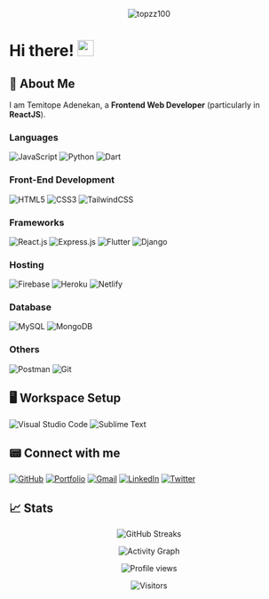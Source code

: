 <div align="center">

![topzz100](gitartwork.svg)
</div>

# Hi there! <img src="https://media.giphy.com/media/hvRJCLFzcasrR4ia7z/giphy.gif" width="29px">

## 🚀 About Me

I am Temitope Adenekan, a **Frontend Web Developer** (particularly in **ReactJS**).

<!-- A graduate of Industrial Physics from **Covenant University** with specialization in **Electronics and IT Applications** -->

### Languages

![JavaScript](https://img.shields.io/badge/-JavaScript-%23F7DF1E?style=for-the-badge&logo=javascript&logoColor=000000)
![Python](https://img.shields.io/badge/-PHP-%231572B6?style=for-the-badge&color=blue&logo=python&logoColor=ffffff)
![Dart](https://img.shields.io/badge/dart-%230175C2.svg?style=for-the-badge&logo=dart&logoColor=white)
<!-- ![Markdown](https://img.shields.io/badge/markdown-%23000000.svg?style=for-the-badge&logo=markdown&logoColor=white) -->
<!-- ![python](https://img.shields.io/badge/Python-3776AB?style=for-the-badge&logo=python&logoColor=white) -->

### Front-End Development

![HTML5](https://img.shields.io/badge/-HTML5-%23E44D27?style=for-the-badge&logo=html5&logoColor=ffffff)
![CSS3](https://img.shields.io/badge/css3-%231572B6.svg?style=for-the-badge&logo=css3&logoColor=white)
![TailwindCSS](https://img.shields.io/badge/-TailwindCss-%231a202c?style=for-the-badge&logo=tailwind-css)

### Frameworks

![React.js](https://img.shields.io/badge/-React.js-%231572B6?style=for-the-badge&color=FF2D20&logo=react.js&logoColor=ffffff)
![Express.js](https://img.shields.io/badge/-express.js-%234FC08D?style=for-the-badge&logo=data:image/svg+xml;base64,PHN2ZyByb2xlPSJpbWciIHZpZXdCb3g9IjAgMCAyNCAyNCIgeG1sbnM9Imh0dHA6Ly93d3cudzMub3JnLzIwMDAvc3ZnIj48dGl0bGU+VnVlLmpzPC90aXRsZT48cGF0aCBkPSJNMjQsMS42MUgxNC4wNkwxMiw1LjE2LDkuOTQsMS42MUgwTDEyLDIyLjM5Wk0xMiwxNC4wOCw1LjE2LDIuMjNIOS41OUwxMiw2LjQxbDIuNDEtNC4xOGg0LjQzWiIgZmlsbD0id2hpdGUiLz48L3N2Zz4K)
![Flutter](https://img.shields.io/badge/-Flutter-%231572B6?style=for-the-badge&color=4E56A6&logo=flutter&logoColor=ffffff)
![Django](https://img.shields.io/badge/-Django-%231572B6?style=for-the-badge&color=8BC0D0&logo=django&logoColor=000000)

<!-- ### Cross Platform Development -->

<!-- ![flutter](https://img.shields.io/badge/Flutter-28B6F6?style=for-the-badge&logo=flutter&logoColor=white)-->

### Hosting

![Firebase](https://img.shields.io/badge/firebase-%23039BE5.svg?style=for-the-badge&logo=firebase)
![Heroku](https://img.shields.io/badge/heroku-%23430098.svg?style=for-the-badge&logo=heroku&logoColor=white)
![Netlify](https://img.shields.io/badge/netlify-%23000000.svg?style=for-the-badge&logo=netlify&logoColor=#00C7B7)
<!--![Vercel](https://img.shields.io/badge/vercel-%23000000.svg?style=for-the-badge&logo=vercel&logoColor=white)-->

### Database

![MySQL](https://img.shields.io/badge/mysql-%2300f.svg?style=for-the-badge&logo=mysql&logoColor=white)
![MongoDB](https://img.shields.io/badge/mongoDB-%2307405e.svg?style=for-the-badge&logo=mongo&logoColor=white)

<!--### Design Tools-->

<!--![Canva](https://img.shields.io/badge/Canva-%2300C4CC.svg?style=for-the-badge&logo=Canva&logoColor=white)-->

### Others

![Postman](https://img.shields.io/badge/Postman-FF6C37?style=for-the-badge&logo=postman&logoColor=white)
![Git](https://img.shields.io/badge/git-%23F05033.svg?style=for-the-badge&logo=git&logoColor=white)

## 🖥️ Workspace Setup

![Visual Studio Code](https://img.shields.io/badge/Visual%20Studio%20Code-0078d7.svg?style=for-the-badge&logo=visual-studio-code&logoColor=white)
![Sublime Text](https://img.shields.io/badge/sublime_text-%23575757.svg?style=for-the-badge&logo=sublime-text&logoColor=important)
<!-- ![Windows](https://img.shields.io/badge/Windows-0078D6?style=for-the-badge&logo=windows&logoColor=white) -->

## 📟️ Connect with me

[![GitHub](https://img.shields.io/badge/github-%23121011.svg?style=for-the-badge&logo=github&logoColor=white)](https://github.com/topzz100)
[![Portfolio](https://img.shields.io/badge/Portfolio-%23000000.svg?style=for-the-badge&logo=firefox&logoColor=#FF7139)](https://topzz-portfolio.netlify.app/)
[![Gmail](https://img.shields.io/badge/Gmail-D14836?style=for-the-badge&logo=gmail&logoColor=white)](mailto:adenekantope@gmail.com)
[![LinkedIn](https://img.shields.io/badge/linkedin-%230077B5.svg?style=for-the-badge&logo=linkedin&logoColor=white)](https://www.linkedin.com/in/tope-adenekan-4382b2ab/)
[![Twitter](https://img.shields.io/badge/nowodev-%231DA1F2.svg?style=for-the-badge&logo=Twitter&logoColor=white)](https://www.twitter.com/adenekan_tope/)

## 📈 Stats

<div align="center">


![GitHub Streaks](https://github-readme-streak-stats.herokuapp.com/?user=ntopzz100&theme=radical)

![Activity Graph](https://activity-graph.herokuapp.com/graph?username=topzz100&bg_color=0D1117&color=5BCDEC&line=5BCDEC&point=FFFFFF&hide_border=true)

![Profile views](https://gpvc.arturio.dev/topzz100)

![Visitors](https://visitor-badge.laobi.icu/badge?page_id=topzz100.topzz100)

</div>
